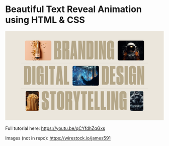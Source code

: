 # Beautiful Text Reveal Animation using HTML & CSS

![Thumbnail](thumbnail.png)

Full tutorial here: https://youtu.be/qCYfdhZqGxs

Images (not in repo): https://wirestock.io/james591
